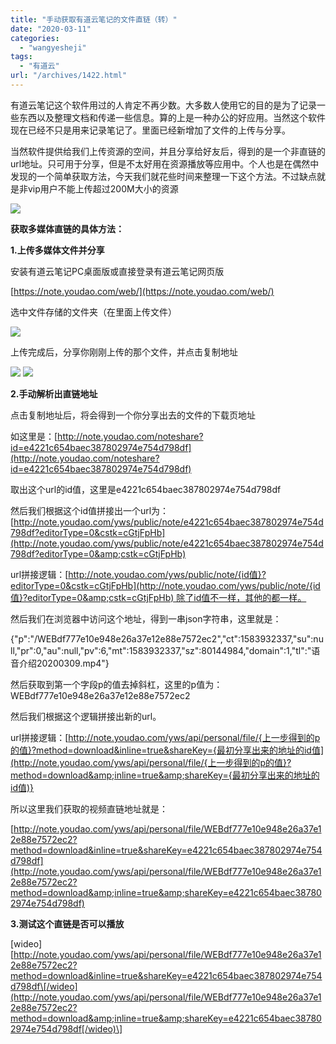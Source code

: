 ```yaml
---
title: "手动获取有道云笔记的文件直链（转）"
date: "2020-03-11"
categories: 
  - "wangyesheji"
tags: 
  - "有道云"
url: "/archives/1422.html"
---
```


有道云笔记这个软件用过的人肯定不再少数。大多数人使用它的目的是为了记录一些东西以及整理文档和传递一些信息。算的上是一种办公的好应用。当然这个软件现在已经不只是用来记录笔记了。里面已经新增加了文件的上传与分享。

当然软件提供给我们上传资源的空间，并且分享给好友后，得到的是一个非直链的url地址。只可用于分享，但是不太好用在资源播放等应用中。个人也是在偶然中发现的一个简单获取方法，今天我们就花些时间来整理一下这个方法。不过缺点就是非vip用户不能上传超过200M大小的资源

[![](http://img.zhoujie218.top/wp-content/uploads/2020/03/20200311-5.png)](http://img.zhoujie218.top/wp-content/uploads/2020/03/20200311-5.png)

**获取多媒体直链的具体方法：**

**1.上传多媒体文件并分享**

安装有道云笔记PC桌面版或直接登录有道云笔记网页版

[](https://note.youdao.com/web/)[https://note.youdao.com/web/](https://note.youdao.com/web/)

选中文件存储的文件夹（在里面上传文件）

[![](http://img.zhoujie218.top/wp-content/uploads/2020/03/20200311-6.png)](http://img.zhoujie218.top/wp-content/uploads/2020/03/20200311-6.png)

上传完成后，分享你刚刚上传的那个文件，并点击复制地址

[![](http://img.zhoujie218.top/wp-content/uploads/2020/03/20200311-7.png)](http://img.zhoujie218.top/wp-content/uploads/2020/03/20200311-7.png) [![](http://img.zhoujie218.top/wp-content/uploads/2020/03/20200311-8.png)](http://img.zhoujie218.top/wp-content/uploads/2020/03/20200311-8.png)

**2.手动解析出直链地址**

点击复制地址后，将会得到一个你分享出去的文件的下载页地址

如这里是：[http://note.youdao.com/noteshare?id=e4221c654baec387802974e754d798df](http://note.youdao.com/noteshare?id=e4221c654baec387802974e754d798df)

取出这个url的id值，这里是e4221c654baec387802974e754d798df

然后我们根据这个id值拼接出一个url为：[http://note.youdao.com/yws/public/note/e4221c654baec387802974e754d798df?editorType=0&cstk=cGtjFpHb](http://note.youdao.com/yws/public/note/e4221c654baec387802974e754d798df?editorType=0&amp;cstk=cGtjFpHb)

url拼接逻辑：[http://note.youdao.com/yws/public/note/{id值}?editorType=0&cstk=cGtjFpHb](http://note.youdao.com/yws/public/note/{id值}?editorType=0&amp;cstk=cGtjFpHb) 除了id值不一样，其他的都一样。

然后我们在浏览器中访问这个地址，得到一串json字符串，这里就是：

{"p":"/WEBdf777e10e948e26a37e12e88e7572ec2","ct":1583932337,"su":null,"pr":0,"au":null,"pv":6,"mt":1583932337,"sz":80144984,"domain":1,"tl":"语音介绍20200309.mp4"}

然后获取到第一个字段p的值去掉斜杠，这里的p值为：WEBdf777e10e948e26a37e12e88e7572ec2

然后我们根据这个逻辑拼接出新的url。

url拼接逻辑：[http://note.youdao.com/yws/api/personal/file/{上一步得到的p的值}?method=download&inline=true&shareKey={最初分享出来的地址的id值](http://note.youdao.com/yws/api/personal/file/{上一步得到的p的值}?method=download&amp;inline=true&amp;shareKey={最初分享出来的地址的id值)}

所以这里我们获取的视频直链地址就是：

[http://note.youdao.com/yws/api/personal/file/WEBdf777e10e948e26a37e12e88e7572ec2?method=download&inline=true&shareKey=e4221c654baec387802974e754d798df](http://note.youdao.com/yws/api/personal/file/WEBdf777e10e948e26a37e12e88e7572ec2?method=download&amp;inline=true&amp;shareKey=e4221c654baec387802974e754d798df)

**3.测试这个直链是否可以播放**

\[wideo\][http://note.youdao.com/yws/api/personal/file/WEBdf777e10e948e26a37e12e88e7572ec2?method=download&inline=true&shareKey=e4221c654baec387802974e754d798df\[/wideo](http://note.youdao.com/yws/api/personal/file/WEBdf777e10e948e26a37e12e88e7572ec2?method=download&amp;inline=true&amp;shareKey=e4221c654baec387802974e754d798df[/wideo)\]
